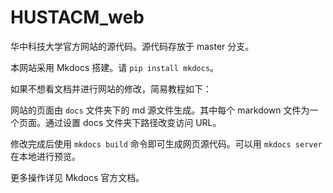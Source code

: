 # HUSTACM_web

华中科技大学官方网站的源代码。源代码存放于 master 分支。

本网站采用 Mkdocs 搭建。请 ```pip install mkdocs```。

如果不想看文档并进行网站的修改，简易教程如下：

网站的页面由 ```docs``` 文件夹下的 md 源文件生成。其中每个 markdown 文件为一个页面。通过设置 docs 文件夹下路径改变访问 URL。

修改完成后使用 ```mkdocs build``` 命令即可生成网页源代码。可以用 ```mkdocs server``` 在本地进行预览。

更多操作详见 Mkdocs 官方文档。
